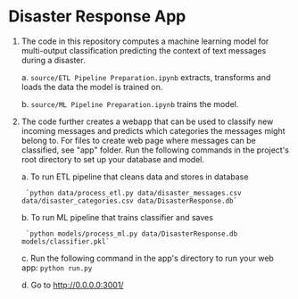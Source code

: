 # Disaster Response App

1. The code in this repository computes a machine learning model for multi-output classification predicting the context of text messages during a disaster.

    a. `source/ETL Pipeline Preparation.ipynb` extracts, transforms and loads the data the model is trained on.
    
    b. `source/ML Pipeline Preparation.ipynb` trains the model.

2. The code further creates a webapp that can be used to classify new incoming messages and predicts which categories the messages might belong to. For files to create web page where messages can be classified, see "app" folder. Run the following commands in the project's root directory to set up your database and model.

    a. To run ETL pipeline that cleans data and stores in database
    
        `python data/process_etl.py data/disaster_messages.csv data/disaster_categories.csv data/DisasterResponse.db`
    b. To run ML pipeline that trains classifier and saves
    
        `python models/process_ml.py data/DisasterResponse.db models/classifier.pkl`

    c. Run the following command in the app's directory to run your web app: `python run.py`

    d. Go to http://0.0.0.0:3001/
